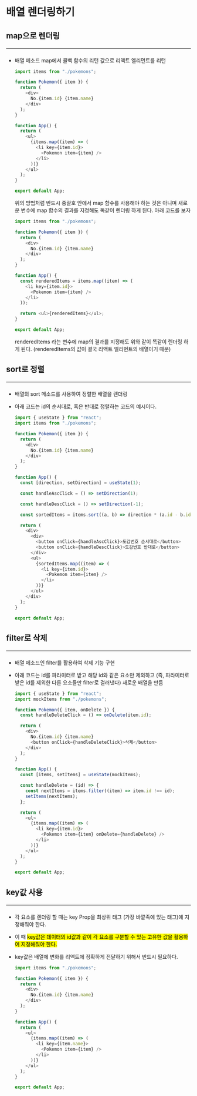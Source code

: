 # 배열 렌더링하기

## map으로 렌더링 <hr>

- 배열 메소드 map에서 콜백 함수의 리턴 값으로 리액트 엘리먼트를 리턴

  ```js
  import items from "./pokemons";

  function Pokemon({ item }) {
    return (
      <div>
        No.{item.id} {item.name}
      </div>
    );
  }

  function App() {
    return (
      <ul>
        {items.map((item) => (
          <li key={item.id}>
            <Pokemon item={item} />
          </li>
        ))}
      </ul>
    );
  }

  export default App;
  ```

  위의 방법처럼 반드시 중괄호 안에서 map 함수를 사용해야 하는 것은 아니며 새로운 변수에 map 함수의 결과를 지정해도 똑같이 렌더링 하게 된다. 아래 코드를 보자

  ```js
  import items from "./pokemons";

  function Pokemon({ item }) {
    return (
      <div>
        No.{item.id} {item.name}
      </div>
    );
  }

  function App() {
    const renderedItems = items.map((item) => (
      <li key={item.id}>
        <Pokemon item={item} />
      </li>
    ));

    return <ul>{renderedItems}</ul>;
  }

  export default App;
  ```

  renderedItems 라는 변수에 map의 결과를 지정해도 위와 같이 똑같이 렌더링 하게 된다. (renderedItems의 값이 결국 리액트 엘리먼트의 배열이기 때문)

## sort로 정렬 <hr>

- 배열의 sort 메소드를 사용하여 정렬한 배열을 렌더링
- 아래 코드는 id의 순서대로, 혹은 반대로 정렬하는 코드의 예시이다.

  ```js
  import { useState } from "react";
  import items from "./pokemons";

  function Pokemon({ item }) {
    return (
      <div>
        No.{item.id} {item.name}
      </div>
    );
  }

  function App() {
    const [direction, setDirection] = useState(1);

    const handleAscClick = () => setDirection(1);

    const handleDescClick = () => setDirection(-1);

    const sortedItems = items.sort((a, b) => direction * (a.id - b.id));

    return (
      <div>
        <div>
          <button onClick={handleAscClick}>도감번호 순서대로</button>
          <button onClick={handleDescClick}>도감번호 반대로</button>
        </div>
        <ul>
          {sortedItems.map((item) => (
            <li key={item.id}>
              <Pokemon item={item} />
            </li>
          ))}
        </ul>
      </div>
    );
  }

  export default App;
  ```

## filter로 삭제 <hr>

- 배열 메소드인 filter를 활용하여 삭제 기능 구현
- 아래 코드는 id를 파라미터로 받고 해당 id와 같은 요소만 제외하고 (즉, 파라미터로 받은 id를 제외한 다른 요소들만 filter로 걸러낸다) 새로운 배열을 만듬

  ```js
  import { useState } from "react";
  import mockItems from "./pokemons";

  function Pokemon({ item, onDelete }) {
    const handleDeleteClick = () => onDelete(item.id);

    return (
      <div>
        No.{item.id} {item.name}
        <button onClick={handleDeleteClick}>삭제</button>
      </div>
    );
  }

  function App() {
    const [items, setItems] = useState(mockItems);

    const handleDelete = (id) => {
      const nextItems = items.filter((item) => item.id !== id);
      setItems(nextItems);
    };

    return (
      <ul>
        {items.map((item) => (
          <li key={item.id}>
            <Pokemon item={item} onDelete={handleDelete} />
          </li>
        ))}
      </ul>
    );
  }

  export default App;
  ```

## key값 사용 <hr>

- 각 요소를 렌더링 할 때는 key Prop을 최상위 태그 (가장 바깥족에 있는 태그)에 지정해줘야 한다.
- 이 때 <mark>key값은 데이터의 id값과 같이 각 요소를 구분할 수 있는 고유한 값을 활용하여 지정해줘야 한다.</mark>
- key값은 배열에 변화를 리액트에 정확하게 전달하기 위해서 반드시 필요하다.

  ```js
  import items from "./pokemons";

  function Pokemon({ item }) {
    return (
      <div>
        No.{item.id} {item.name}
      </div>
    );
  }

  function App() {
    return (
      <ul>
        {items.map((item) => (
          <li key={item.name}>
            <Pokemon item={item} />
          </li>
        ))}
      </ul>
    );
  }

  export default App;
  ```

